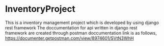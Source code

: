 # InventoryProject
This is a inventory management project which is developed by using django rest framework
The doccumentation for api written in django rest framework are created through postman doccumentation link is as follows,
https://documenter.getpostman.com/view/8974601/SVtN3WhH





